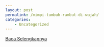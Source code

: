 ```yaml
---
layout: post
permalink: /mimpi-tumbuh-rambut-di-wajah/
categories:
    - Uncategorized
---
```


[Baca Selengkapnya](/05)